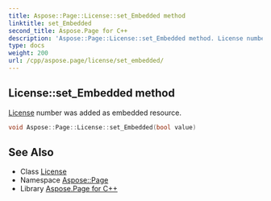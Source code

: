 ```yaml
---
title: Aspose::Page::License::set_Embedded method
linktitle: set_Embedded
second_title: Aspose.Page for C++
description: 'Aspose::Page::License::set_Embedded method. License number was added as embedded resource in C++.'
type: docs
weight: 200
url: /cpp/aspose.page/license/set_embedded/
---
```

## License::set_Embedded method


[License](../) number was added as embedded resource.

```cpp
void Aspose::Page::License::set_Embedded(bool value)
```

## See Also

* Class [License](../)
* Namespace [Aspose::Page](../../)
* Library [Aspose.Page for C++](../../../)
